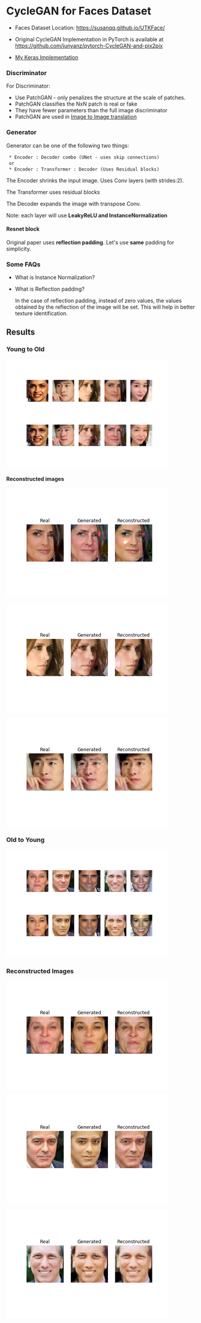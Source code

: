 # CycleGAN for Faces Dataset

* Faces Dataset Location: <https://susanqq.github.io/UTKFace/>

* Original CycleGAN Implementation in PyTorch is available at <https://github.com/junyanz/pytorch-CycleGAN-and-pix2pix>

* [My Keras Implementation](./CycleGAN_Faces_v2.ipynb)

### Discriminator

For Discriminator:

- Use PatchGAN - only penalizes the structure at the scale of patches.
- PatchGAN classifies the NxN patch is real or fake
- They have fewer parameters than the full image discriminator
- PatchGAN are used in [Image to Image translation](https://arxiv.org/pdf/1611.07004.pdf)

### Generator

Generator can be one of the following two things:

```
 * Encoder : Decoder combo (UNet - uses skip connections)
 or
 * Encoder : Transformer : Decoder (Uses Residual blocks)
```

The Encoder shrinks the input image. Uses Conv layers (with strides:2).

The Transformer uses residual blocks

The Decoder expands the image with transpose Conv.

Note: each layer will use **LeakyReLU and InstanceNormalization**

#### Resnet block

Original paper uses **reflection padding**. Let's use **same** padding for simplicity.

### Some FAQs

* What is Instance Normalization?

* What is Reflection padding?

  In the case of reflection padding, instead of zero values, the values obtained by the reflection of the image will be set. This will help in better texture identification.

  

## Results



### Young to Old

![y2o](./group_images/y2o.png)



#### Reconstructed images



![plot_19](./young_to_old/plot_19.png)

![plot_18](./young_to_old/plot_18.png)

![plot_15](./young_to_old/plot_15.png)

### Old to Young

![o2y](./group_images/o2y.png)

### Reconstructed Images

![plot_65](./old_to_young/plot_65.png)

![plot_76](./old_to_young/plot_76.png)

![plot_83](./old_to_young/plot_83.png)

